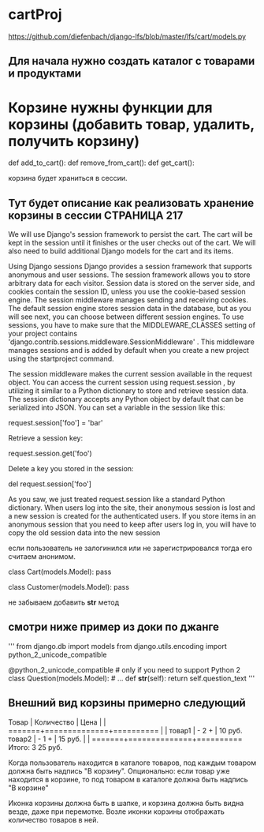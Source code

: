 # cartProj
https://github.com/diefenbach/django-lfs/blob/master/lfs/cart/models.py

## Для начала нужно создать каталог с товарами и продуктами

# Корзине нужны функции для корзины (добавить товар, удалить, получить корзину)

def add_to_cart():
def remove_from_cart():
def get_cart():

корзина будет храниться в сессии.

## Тут будет описание как реализовать хранение корзины в сессии СТРАНИЦА 217
We will use Django's session framework to persist the cart. The cart will be kept in
the session until it finishes or the user checks out of the cart. We will also need
to build additional Django models for the cart and its items.

Using Django sessions
Django provides a session framework that supports anonymous and user sessions.
The session framework allows you to store arbitrary data for each visitor. Session
data is stored on the server side, and cookies contain the session ID, unless you use
the cookie-based session engine. The session middleware manages sending and
receiving cookies. The default session engine stores session data in the database,
but as you will see next, you can choose between different session engines.
To use sessions, you have to make sure that the MIDDLEWARE_CLASSES setting of your
project contains 'django.contrib.sessions.middleware.SessionMiddleware' .
This middleware manages sessions and is added by default when you create a new
project using the startproject command.

The session middleware makes the current session available in the request object.
You can access the current session using request.session , by utilizing it similar to
a Python dictionary to store and retrieve session data. The session dictionary accepts
any Python object by default that can be serialized into JSON. You can set a variable
in the session like this:

request.session['foo'] = 'bar'

Retrieve a session key:

request.session.get('foo')

Delete a key you stored in the session:

del request.session['foo']

As you saw, we just treated request.session like a standard Python dictionary.
When users log into the site, their anonymous session is lost and a new
session is created for the authenticated users. If you store items in an
anonymous session that you need to keep after users log in, you will have
to copy the old session data into the new session


если пользователь не залогинился или не зарегистрировался тогда его считаем анонимом.

class Cart(models.Model):
	pass

class Customer(models.Model):
	pass

не забываем добавить __str__ метод

## смотри ниже пример из доки по джанге

'''
from django.db import models
from django.utils.encoding import python_2_unicode_compatible

@python_2_unicode_compatible  # only if you need to support Python 2
class Question(models.Model):
    # ...
    def __str__(self):
        return self.question_text
'''

## Внешний вид корзины примерно следующий

Товар  |  Количество  |    Цена
       |              |
=======+==============+==========
       |              |
товар1 |     - 2 +    |    10 руб.
товар2 |     - 1 +    |    15 руб.
       |              |
=======+==============+==========
Итого:        3          25 руб.


Когда пользователь находится в каталоге товаров, под каждым товаром должна быть 
надпись "В корзину".
Опционально: если товар уже находится в корзине, то под товаром в каталоге
должна быть надпись "В корзине"

Иконка корзины должна быть в шапке, и корзина должна быть видна везде, даже при перемотке.
Возле иконки корзины отображать количество товаров в ней.
